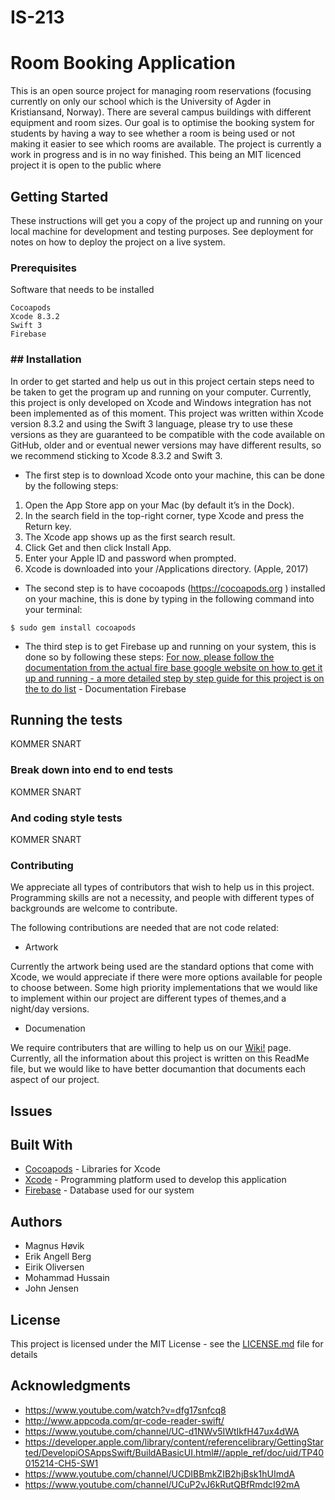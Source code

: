 # IS-213
# Room Booking Application

This is an open source project for managing room reservations (focusing currently on only our school which is the University of Agder in Kristiansand, Norway). There are several campus buildings with different equipment and room sizes. Our goal is to optimise the booking system for students by having a way to see whether a room is being used or not making it easier to see which rooms are available. The project is currently a work in progress and is in no way finished. This being an MIT licenced project it is open to the public where 


## Getting Started

These instructions will get you a copy of the project up and running on your local machine for development and testing purposes. See deployment for notes on how to deploy the project on a live system.

### Prerequisites

Software that needs to be installed
```
Cocoapods 
Xcode 8.3.2
Swift 3
Firebase 
```

### ## Installation

In order to get started and help us out in this project certain steps need to be taken to get the program up and running on your computer. Currently, this project is only developed on Xcode and Windows integration has not been implemented as of this moment. 
This project was written within Xcode version 8.3.2 and using the Swift 3 language, please try to use these versions as they are guaranteed to be compatible with the code available on GitHub, older and or eventual newer versions may have different results, so we recommend sticking to Xcode 8.3.2 and Swift 3.

* The first step is to download Xcode onto your machine, this can be done by the following steps: 

1.	Open the App Store app on your Mac (by default it’s in the Dock).
2.	In the search field in the top-right corner, type Xcode and press the Return key.
3.	The Xcode app shows up as the first search result.
4.	Click Get and then click Install App.
5.	Enter your Apple ID and password when prompted.
6.	Xcode is downloaded into your /Applications directory. (Apple, 2017)

* The second step is to have cocoapods (https://cocoapods.org ) installed on your machine, this is done by typing in the following command into your terminal: 

```$ sudo gem install cocoapods```

* The third step is to get Firebase up and running on your system, this is done so by following these steps: 
[For now, please follow the documentation from the actual fire base google website on how to get it up and running - a more detailed step by step guide for this project is on the to do list]( https://firebase.google.com/docs/ios/setup) - Documentation Firebase



## Running the tests

KOMMER SNART

### Break down into end to end tests

KOMMER SNART

### And coding style tests

KOMMER SNART

### Contributing
We appreciate all types of contributors that wish to help us in this project. Programming skills are not a necessity, and people with different types of backgrounds are welcome to contribute. 

The following contributions are needed that are not code related: 
* Artwork 

Currently the artwork being used are the standard options that come with Xcode, we would appreciate if there were more options available for people to choose between. Some high priority implementations that we would like to implement within our project are different types of themes,and a night/day versions. 

* Documenation

We require contributers that are willing to help us on our [Wiki!](https://github.com/maghov/IS-213/wiki) page. Currently, all the information about this project is written on this ReadMe file, but we would like to have better documantion that documents each aspect of our project. 

## Issues 

## Built With

* [Cocoapods](https://cocoapods.org) - Libraries for Xcode
* [Xcode](https://maven.apache.org/) - Programming platform used to develop this application
* [Firebase](https://firebase.google.com) - Database used for our system

## Authors

* Magnus Høvik 
* Erik Angell Berg 
* Eirik Oliversen
* Mohammad Hussain
* John Jensen


## License

This project is licensed under the MIT License - see the [LICENSE.md](LICENSE.md) file for details

## Acknowledgments

* https://www.youtube.com/watch?v=dfg17snfcq8 
* http://www.appcoda.com/qr-code-reader-swift/ 
* https://www.youtube.com/channel/UC-d1NWv5IWtIkfH47ux4dWA
* https://developer.apple.com/library/content/referencelibrary/GettingStarted/DevelopiOSAppsSwift/BuildABasicUI.html#//apple_ref/doc/uid/TP40015214-CH5-SW1
* https://www.youtube.com/channel/UCDIBBmkZIB2hjBsk1hUImdA
* https://www.youtube.com/channel/UCuP2vJ6kRutQBfRmdcI92mA
